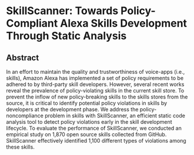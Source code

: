 # SkillScanner: Towards Policy-Compliant Alexa Skills Development Through Static Analysis
## Abstract
In an effort to maintain the quality and trustworthiness of voice-apps (i.e., skills), Amazon Alexa has implemented a set of policy requirements to be adhered to by third-party skill developers. However, several recent works reveal the prevalence of policy-violating skills in the current skill store. To prevent the inflow of new policy-breaking skills to the skills stores from the source, it is critical to identify potential policy violations in skills by developers at the development phase. We address the policy-noncompliance problem in skills with SkillScanner, an efficient static code analysis tool to detect policy violations early in the skill development lifecycle. To evaluate the performance of SkillScanner, we conducted an empirical study on 1,870 open source skills collected from GitHub. SkillScanner effectively identified 1,100 different types of violations among these skills.
